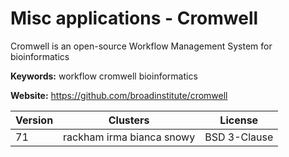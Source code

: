 # Misc applications - Cromwell

Cromwell is an open-source Workflow Management System for bioinformatics

**Keywords:** workflow cromwell bioinformatics

**Website:** <https://github.com/broadinstitute/cromwell>

| Version | Clusters | License |
| ------- | -------- | ------- |
| 71 | rackham irma bianca snowy | BSD 3-Clause |
